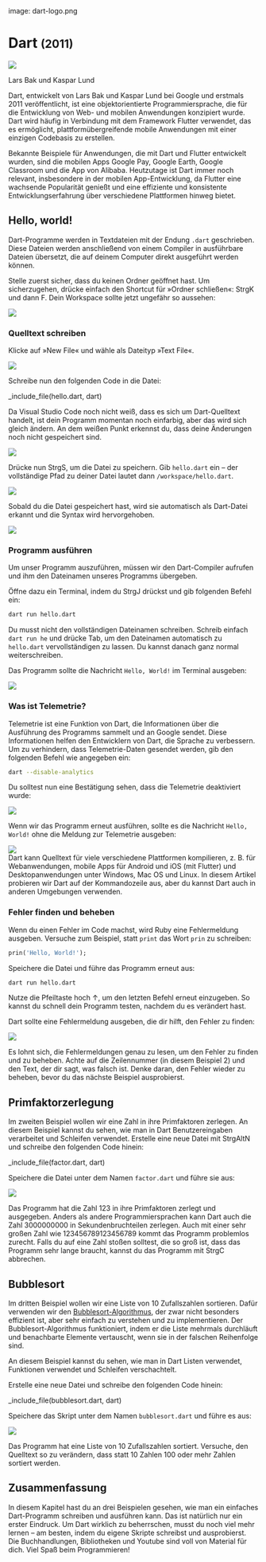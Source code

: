 <div class='meta'>
image: dart-logo.png
</div>

# Dart <span style='font-size: 80%;'>(2011)</span>

<div class='floatright' style='width: 24em;'>
    <img src='dart-team.webp'>
    <p>
        Lars Bak und Kaspar Lund
    </p>
</div>

<p class='abstract'>
Dart, entwickelt von Lars Bak und Kaspar Lund bei Google und erstmals 2011 veröffentlicht, ist eine objektorientierte Programmiersprache, die für die Entwicklung von Web- und mobilen Anwendungen konzipiert wurde. Dart wird häufig in Verbindung mit dem Framework Flutter verwendet, das es ermöglicht, plattformübergreifende mobile Anwendungen mit einer einzigen Codebasis zu erstellen.
</p>

Bekannte Beispiele für Anwendungen, die mit Dart und Flutter entwickelt wurden, sind die mobilen Apps Google Pay, Google Earth, Google Classroom und die App von Alibaba. Heutzutage ist Dart immer noch relevant, insbesondere in der mobilen App-Entwicklung, da Flutter eine wachsende Popularität genießt und eine effiziente und konsistente Entwicklungserfahrung über verschiedene Plattformen hinweg bietet.

## Hello, world!

Dart-Programme werden in Textdateien mit der Endung `.dart` geschrieben. Diese Dateien werden anschließend von einem Compiler in ausführbare Dateien übersetzt, die auf deinem Computer direkt ausgeführt werden können.

Stelle zuerst sicher, dass du keinen Ordner geöffnet hast. Um sicherzugehen, drücke einfach den Shortcut für »Ordner schließen«: <span class='key'>Strg</span><span class='key'>K</span> und dann <span class='key'>F</span>. Dein Workspace sollte jetzt ungefähr so aussehen:

<img class='full' src='fresh-start.webp'>

### Quelltext schreiben

Klicke auf »New File« und wähle als Dateityp »Text File«.

<img class='full' src='choose-filename.webp'>

Schreibe nun den folgenden Code in die Datei:

_include_file(hello.dart, dart)

Da Visual Studio Code noch nicht weiß, dass es sich um Dart-Quelltext handelt, ist dein Programm momentan noch einfarbig, aber das wird sich gleich ändern. An dem weißen Punkt erkennst du, dass deine Änderungen noch nicht gespeichert sind.

<img class='full' src='no-syntax-highlighting.webp'>

Drücke nun <span class='key'>Strg</span><span class='key'>S</span>, um die Datei zu speichern. Gib `hello.dart` ein – der vollständige Pfad zu deiner Datei lautet dann `/workspace/hello.dart`.

<img class='full' src='enter-filename.webp'>

Sobald du die Datei gespeichert hast, wird sie automatisch als Dart-Datei erkannt und die Syntax wird hervorgehoben.

<img class='full' src='syntax-highlighting.webp'>

### Programm ausführen

Um unser Programm auszuführen, müssen wir den Dart-Compiler aufrufen und ihm den Dateinamen unseres Programms übergeben.

Öffne dazu ein Terminal, indem du <span class='key'>Strg</span><span class='key'>J</span> drückst und gib folgenden Befehl ein:

```bash
dart run hello.dart
```

<div class='hint'>
Du musst nicht den vollständigen Dateinamen schreiben. Schreib einfach <code>dart run he</code> und drücke <span class='key'>Tab</span>, um den Dateinamen automatisch zu <code>hello.dart</code> vervollständigen zu lassen. Du kannst danach ganz normal weiterschreiben.
</div>

Das Programm sollte die Nachricht `Hello, World!` im Terminal ausgeben:

<img class='full' src='hello-telemetry.webp'>

### Was ist Telemetrie?

Telemetrie ist eine Funktion von Dart, die Informationen über die Ausführung des Programms sammelt und an Google sendet. Diese Informationen helfen den Entwicklern von Dart, die Sprache zu verbessern. Um zu verhindern, dass Telemetrie-Daten gesendet werden, gib den folgenden Befehl wie angegeben ein:

```bash
dart --disable-analytics
```

Du solltest nun eine Bestätigung sehen, dass die Telemetrie deaktiviert wurde:

<img class='full' src='disable-analytics.webp'>

Wenn wir das Programm erneut ausführen, sollte es die Nachricht `Hello, World!` ohne die Meldung zur Telemetrie ausgeben:

<img class='full' src='hello-again.webp'>

<div class='hint'>
Dart kann Quelltext für viele verschiedene Plattformen kompilieren, z. B. für Webanwendungen, mobile Apps für Android und iOS (mit Flutter) und Desktopanwendungen unter Windows, Mac OS und Linux. In diesem Artikel probieren wir Dart auf der Kommandozeile aus, aber du kannst Dart auch in anderen Umgebungen verwenden.
</div>

### Fehler finden und beheben

Wenn du einen Fehler im Code machst, wird Ruby eine Fehlermeldung ausgeben. Versuche zum Beispiel, statt `print` das Wort `prin` zu schreiben:

```dart
prin('Hello, World!');
```

Speichere die Datei und führe das Programm erneut aus:

```bash
dart run hello.dart
```

<div class='hint'>
Nutze die Pfeiltaste hoch <span class='key'>↑</span>, um den letzten Befehl erneut einzugeben. So kannst du schnell dein Programm testen, nachdem du es verändert hast.
</div>

Dart sollte eine Fehlermeldung ausgeben, die dir hilft, den Fehler zu finden:

<img class='full' src='hello-error.webp'>

Es lohnt sich, die Fehlermeldungen genau zu lesen, um den Fehler zu finden und zu beheben. Achte auf die Zeilennummer (in diesem Beispiel 2) und den Text, der dir sagt, was falsch ist. Denke daran, den Fehler wieder zu beheben, bevor du das nächste Beispiel ausprobierst.

## Primfaktorzerlegung

Im zweiten Beispiel wollen wir eine Zahl in ihre Primfaktoren zerlegen.
An diesem Beispiel kannst du sehen, wie man in Dart Benutzereingaben verarbeitet und Schleifen verwendet.
Erstelle eine neue Datei mit <span class='key'>Strg</span><span class='key'>Alt</span><span class='key'>N</span> und schreibe den folgenden Code hinein:

_include_file(factor.dart, dart)

Speichere die Datei unter dem Namen `factor.dart` und führe sie aus:

<img class='full' src='try-factor.webp'>

Das Programm hat die Zahl 123 in ihre Primfaktoren zerlegt und ausgegeben. Anders als andere Programmiersprachen kann Dart auch die Zahl 3000000000 in Sekundenbruchteilen zerlegen. Auch mit einer sehr großen Zahl wie 123456789123456789 kommt das Programm problemlos zurecht. Falls du auf eine Zahl stoßen solltest, die so groß ist, dass das Programm sehr lange braucht, kannst du das Programm mit <span class='key'>Strg</span><span class='key'>C</span> abbrechen.

## Bubblesort

Im dritten Beispiel wollen wir eine Liste von 10 Zufallszahlen sortieren. Dafür verwenden wir den [Bubblesort-Algorithmus](https://de.wikipedia.org/wiki/Bubblesort), der zwar nicht besonders effizient ist, aber sehr einfach zu verstehen und zu implementieren. Der Bubblesort-Algorithmus funktioniert, indem er die Liste mehrmals durchläuft und benachbarte Elemente vertauscht, wenn sie in der falschen Reihenfolge sind.

An diesem Beispiel kannst du sehen, wie man in Dart Listen verwendet, Funktionen verwendet und Schleifen verschachtelt.

Erstelle eine neue Datei und schreibe den folgenden Code hinein:

_include_file(bubblesort.dart, dart)

Speichere das Skript unter dem Namen `bubblesort.dart` und führe es aus:

<img class='full' src='bubblesort.webp'>

Das Programm hat eine Liste von 10 Zufallszahlen sortiert. Versuche, den Quelltext so zu verändern, dass statt 10 Zahlen 100 oder mehr Zahlen sortiert werden.

## Zusammenfassung

In diesem Kapitel hast du an drei Beispielen gesehen, wie man ein einfaches Dart-Programm schreiben und ausführen kann. Das ist natürlich nur ein erster Eindruck. Um Dart wirklich zu beherrschen, musst du noch viel mehr lernen – am besten, indem du eigene Skripte schreibst und ausprobierst. Die Buchhandlungen, Bibliotheken und Youtube sind voll von Material für dich. Viel Spaß beim Programmieren!
